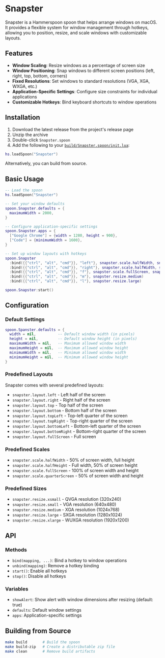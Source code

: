 # Snapster

Snapster is a Hammerspoon spoon that helps arrange windows on macOS. It provides a flexible system for window management through hotkeys, allowing you to position, resize, and scale windows with customizable layouts.

## Features

- **Window Scaling**: Resize windows as a percentage of screen size
- **Window Positioning**: Snap windows to different screen positions (left, right, top, bottom, corners)
- **Fixed Resolutions**: Set windows to standard resolutions (VGA, XGA, WXGA, etc.)
- **Application-Specific Settings**: Configure size constraints for individual applications
- **Customizable Hotkeys**: Bind keyboard shortcuts to window operations

## Installation

1. Download the latest release from the project's release page
2. Unzip the archive
3. Double-click `Snapster.spoon`
4. Add the following to your [`build/Snapster.spoon/init.lua`](build/Snapster.spoon/init.lua ):

```lua
hs.loadSpoon("Snapster")
```

Alternatively, you can build from source.

## Basic Usage

```lua
-- Load the spoon
hs.loadSpoon("Snapster")

-- Set your window defaults
spoon.Snapster.defaults = {
  maximumWidth = 2000,
}

-- Configure application-specific settings
spoon.Snapster.apps = {
  ["Google Chrome"] = {width = 1280, height = 900},
  ["Code"] = {minimumWidth = 1600},
}

-- Set up window layouts with hotkeys
spoon.Snapster
  :bind({{"ctrl", "alt", "cmd"}}, "left"}, snapster.scale.halfWidth, snapster.layout.left)
  :bind({{"ctrl", "alt", "cmd"}}, "right"}, snapster.scale.halfWidth, snapster.layout.right)
  :bind({{"ctrl", "alt", "cmd"}}, "f"}, snapster.scale.fullScreen, snapster.layout.fullScreen)
  :bind({{"ctrl", "alt", "cmd"}}, "m"}, snapster.resize.medium)
  :bind({{"ctrl", "alt", "cmd"}}, "l"}, snapster.resize.large)

spoon.Snapster:start()
```

## Configuration

### Default Settings

```lua
spoon.Spanster.defaults = {
  width = nil,          -- Default window width (in pixels)
  height = nil,         -- Default window height (in pixels)
  maximumWidth = nil,   -- Maximum allowed window width
  maximumHeight = nil,  -- Maximum allowed window height
  minimumWidth = nil,   -- Minimum allowed window width
  minimumHeight = nil,  -- Minimum allowed window height
}
```

### Predefined Layouts

Snapster comes with several predefined layouts:

- `snapster.layout.left` - Left half of the screen
- `snapster.layout.right` - Right half of the screen
- `snapster.layout.top` - Top half of the screen
- `snapster.layout.bottom` - Bottom half of the screen
- `snapster.layout.topLeft` - Top-left quarter of the screen
- `snapster.layout.topRight` - Top-right quarter of the screen
- `snapster.layout.bottomLeft` - Bottom-left quarter of the screen
- `snapster.layout.bottomRight` - Bottom-right quarter of the screen
- `snapster.layout.fullScreen` - Full screen

### Predefined Scales

- `snapster.scale.halfWidth` - 50% of screen width, full height
- `snapster.scale.halfHeight` - Full width, 50% of screen height
- `snapster.scale.fullScreen` - 100% of screen width and height
- `snapster.scale.quarterScreen` - 50% of screen width and height

### Predefined Sizes

- `snapster.resize.xsmall` - QVGA resolution (320x240)
- `snapster.resize.small` - VGA resolution (640x480)
- `snapster.resize.medium` - XGA resolution (1024x768)
- `snapster.resize.large` - SXGA resolution (1280x1024)
- `snapster.resize.xlarge` - WUXGA resolution (1920x1200)

## API

### Methods

- `bind(mapping, ...)`: Bind a hotkey to window operations
- `unbind(mapping)`: Remove a hotkey binding
- `start()`: Enable all hotkeys
- `stop()`: Disable all hotkeys

### Variables

- `showAlert`: Show alert with window dimensions after resizing (default: true)
- `defaults`: Default window settings
- `apps`: Application-specific settings

## Building from Source

```sh
make build       # Build the spoon
make build-zip   # Create a distributable zip file
make clean       # Remove build artifacts
```
